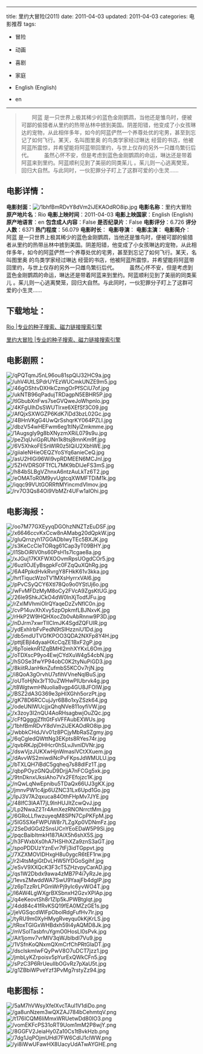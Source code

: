 
---
title: 里约大冒险(2011)
date: 2011-04-03
updated: 2011-04-03
categories: 电影推荐
tags:
- 冒险
- 动画
- 喜剧
- 家庭

- English (English)
- en
---


> 　　阿蓝 是一只世界上极其稀少的蓝色金刚鹦鹉，当他还是雏鸟时，便被可鄙的偷猎者从里约的热带丛林中掳到美国。阴差阳错，他变成了小女孩琳达的宠物，从此相伴多年，如今的阿蓝俨然一个养尊处优的宅男，甚至到忘记了如何飞行。某天，名叫图里奥 的鸟类学家经过琳达 经营的书店，他被阿蓝所震惊，并希望能将阿蓝带回里约，与世上仅存的另外一只雌鸟繁衍后代。  　　虽然心怀不安，但是考虑到蓝色金刚鹦鹉的命运，琳达还是带着阿蓝来到里约。阿蓝顺利见到了美丽的同类茱儿 。茱儿则一心逃离樊笼，回归大自然。与此同时，一伙犯罪分子盯上了这群可爱的小生灵……

## **电影详情**：

**电影封面**：<img src="https://image.tmdb.org/t/p/w200/1bhfBmRDvY8dVm2iJEKAOdRO8ip.jpg" alt="/1bhfBmRDvY8dVm2iJEKAOdRO8ip.jpg" title="/1bhfBmRDvY8dVm2iJEKAOdRO8ip.jpg">
**电影名称**：里约大冒险
**原产地片名**：Rio
**电影上映时间**：2011-04-03
**电影上映国家**：English (English)
**原产地语言**：en
**包含成人内容**：False
**是否纪录片**：False
**电影评分**：6.726
**评分人数**：6371
**热门程度**：56.079
**电影时长**：
**电影导演**：
**电影主演**：
**电影简介**：　　阿蓝 是一只世界上极其稀少的蓝色金刚鹦鹉，当他还是雏鸟时，便被可鄙的偷猎者从里约的热带丛林中掳到美国。阴差阳错，他变成了小女孩琳达的宠物，从此相伴多年，如今的阿蓝俨然一个养尊处优的宅男，甚至到忘记了如何飞行。某天，名叫图里奥 的鸟类学家经过琳达 经营的书店，他被阿蓝所震惊，并希望能将阿蓝带回里约，与世上仅存的另外一只雌鸟繁衍后代。  　　虽然心怀不安，但是考虑到蓝色金刚鹦鹉的命运，琳达还是带着阿蓝来到里约。阿蓝顺利见到了美丽的同类茱儿 。茱儿则一心逃离樊笼，回归大自然。与此同时，一伙犯罪分子盯上了这群可爱的小生灵……

## **下载地址**：
[Rio |专业的种子搜索、磁力链接搜索引擎](https://movie.amd794.com:2083/?search=Rio&ordering=&mode=match_phrase&page_size=10&page=1)

[里约大冒险 |专业的种子搜索、磁力链接搜索引擎](https://movie.amd794.com:2083/?search=%E9%87%8C%E7%BA%A6%E5%A4%A7%E5%86%92%E9%99%A9&ordering=&mode=match_phrase&page_size=10&page=1)
 

## **电影剧照**：
<img src="https://image.tmdb.org/t/p/original/qPQTqmJ5nL96ou81spQIJ32HC9a.jpg" alt="/qPQTqmJ5nL96ou81spQIJ32HC9a.jpg" title="/qPQTqmJ5nL96ou81spQIJ32HC9a.jpg"><img src="https://image.tmdb.org/t/p/original/uhV4UtLSPdrUYEzWUCmkUNZE9m5.jpg" alt="/uhV4UtLSPdrUYEzWUCmkUNZE9m5.jpg" title="/uhV4UtLSPdrUYEzWUCmkUNZE9m5.jpg"><img src="https://image.tmdb.org/t/p/original/46gOShtvDXHkCzmgOrPfSCiU7of.jpg" alt="/46gOShtvDXHkCzmgOrPfSCiU7of.jpg" title="/46gOShtvDXHkCzmgOrPfSCiU7of.jpg"><img src="https://image.tmdb.org/t/p/original/ukNTB96qPadujTRDagpN5EBHR5P.jpg" alt="/ukNTB96qPadujTRDagpN5EBHR5P.jpg" title="/ukNTB96qPadujTRDagpN5EBHR5P.jpg"><img src="https://image.tmdb.org/t/p/original/tlGbubXnFws7seGVQweJoWhpnlo.jpg" alt="/tlGbubXnFws7seGVQweJoWhpnlo.jpg" title="/tlGbubXnFws7seGVQweJoWhpnlo.jpg"><img src="https://image.tmdb.org/t/p/original/4KFgUlhDsSWUTlrxe6XEfSf3C09.jpg" alt="/4KFgUlhDsSWUTlrxe6XEfSf3C09.jpg" title="/4KFgUlhDsSWUTlrxe6XEfSf3C09.jpg"><img src="https://image.tmdb.org/t/p/original/AfQjxSXWGZP6KdK7iDd3bzL02Gc.jpg" alt="/AfQjxSXWGZP6KdK7iDd3bzL02Gc.jpg" title="/AfQjxSXWGZP6KdK7iDd3bzL02Gc.jpg"><img src="https://image.tmdb.org/t/p/original/4BHnVKgG4UwQrSshqrKY064PZLI.jpg" alt="/4BHnVKgG4UwQrSshqrKY064PZLI.jpg" title="/4BHnVKgG4UwQrSshqrKY064PZLI.jpg"><img src="https://image.tmdb.org/t/p/original/dbzV54wHEFwm6eg1tINylZmkmme.jpg" alt="/dbzV54wHEFwm6eg1tINylZmkmme.jpg" title="/dbzV54wHEFwm6eg1tINylZmkmme.jpg"><img src="https://image.tmdb.org/t/p/original/1Augsgly9g8bXNyzmXRiL079s9u.jpg" alt="/1Augsgly9g8bXNyzmXRiL079s9u.jpg" title="/1Augsgly9g8bXNyzmXRiL079s9u.jpg"><img src="https://image.tmdb.org/t/p/original/peZlqUviGpRUNn1k8tsj8mnKm9f.jpg" alt="/peZlqUviGpRUNn1k8tsj8mnKm9f.jpg" title="/peZlqUviGpRUNn1k8tsj8mnKm9f.jpg"><img src="https://image.tmdb.org/t/p/original/6V5XhkoFESnWlR0z5IQiU2XbhWE.jpg" alt="/6V5XhkoFESnWlR0z5IQiU2XbhWE.jpg" title="/6V5XhkoFESnWlR0z5IQiU2XbhWE.jpg"><img src="https://image.tmdb.org/t/p/original/giiaIeNHieOEQZYoSYq6anieCeQ.jpg" alt="/giiaIeNHieOEQZYoSYq6anieCeQ.jpg" title="/giiaIeNHieOEQZYoSYq6anieCeQ.jpg"><img src="https://image.tmdb.org/t/p/original/asU2HlGi96Wi9vpRDMEEN6MCJnl.jpg" alt="/asU2HlGi96Wi9vpRDMEEN6MCJnl.jpg" title="/asU2HlGi96Wi9vpRDMEEN6MCJnl.jpg"><img src="https://image.tmdb.org/t/p/original/5ZHVDRS0FTfCL7MK9bDIJeFS3mS.jpg" alt="/5ZHVDRS0FTfCL7MK9bDIJeFS3mS.jpg" title="/5ZHVDRS0FTfCL7MK9bDIJeFS3mS.jpg"><img src="https://image.tmdb.org/t/p/original/h84bSLBgVZhnxA6ntzAuLkTz6T2.jpg" alt="/h84bSLBgVZhnxA6ntzAuLkTz6T2.jpg" title="/h84bSLBgVZhnxA6ntzAuLkTz6T2.jpg"><img src="https://image.tmdb.org/t/p/original/eOMAToR0M9yvUgtcqXWMFTDiM1k.jpg" alt="/eOMAToR0M9yvUgtcqXWMFTDiM1k.jpg" title="/eOMAToR0M9yvUgtcqXWMFTDiM1k.jpg"><img src="https://image.tmdb.org/t/p/original/iqqc99VUtGORRftMYincmdVlmov.jpg" alt="/iqqc99VUtGORRftMYincmdVlmov.jpg" title="/iqqc99VUtGORRftMYincmdVlmov.jpg"><img src="https://image.tmdb.org/t/p/original/rv7O3Qs84Oi9VbMZr4UFw1aIOhi.jpg" alt="/rv7O3Qs84Oi9VbMZr4UFw1aIOhi.jpg" title="/rv7O3Qs84Oi9VbMZr4UFw1aIOhi.jpg">

## **电影海报**：
<img src="https://image.tmdb.org/t/p/original/oo7M77GXEyyqDGOhzNNZTzEuDSF.jpg" alt="/oo7M77GXEyyqDGOhzNNZTzEuDSF.jpg" title="/oo7M77GXEyyqDGOhzNNZTzEuDSF.jpg"><img src="https://image.tmdb.org/t/p/original/x6646ccvKxCcw8nAMabg20dQpkW.jpg" alt="/x6646ccvKxCcw8nAMabg20dQpkW.jpg" title="/x6646ccvKxCcw8nAMabg20dQpkW.jpg"><img src="https://image.tmdb.org/t/p/original/gluQrnzyh17GGADblwyTEc5BXJK.jpg" alt="/gluQrnzyh17GGADblwyTEc5BXJK.jpg" title="/gluQrnzyh17GGADblwyTEc5BXJK.jpg"><img src="https://image.tmdb.org/t/p/original/s3KeCcCIeTORqg61Cap3yT09BHY.jpg" alt="/s3KeCcCIeTORqg61Cap3yT09BHY.jpg" title="/s3KeCcCIeTORqg61Cap3yT09BHY.jpg"><img src="https://image.tmdb.org/t/p/original/l1SbOiRlV0hs60PsH1s7lcgae8a.jpg" alt="/l1SbOiRlV0hs60PsH1s7lcgae8a.jpg" title="/l1SbOiRlV0hs60PsH1s7lcgae8a.jpg"><img src="https://image.tmdb.org/t/p/original/xJGuj17KXFWXOOvmRpsUOgdCOr5.jpg" alt="/xJGuj17KXFWXOOvmRpsUOgdCOr5.jpg" title="/xJGuj17KXFWXOOvmRpsUOgdCOr5.jpg"><img src="https://image.tmdb.org/t/p/original/6uzllOJEyBsgpkFc0FZqQuXQhRg.jpg" alt="/6uzllOJEyBsgpkFc0FZqQuXQhRg.jpg" title="/6uzllOJEyBsgpkFc0FZqQuXQhRg.jpg"><img src="https://image.tmdb.org/t/p/original/6A4PpkdHvkRvrgY8FHkK61v3kka.jpg" alt="/6A4PpkdHvkRvrgY8FHkK61v3kka.jpg" title="/6A4PpkdHvkRvrgY8FHkK61v3kka.jpg"><img src="https://image.tmdb.org/t/p/original/hrtTiqucWzoTV1MXsHyrrxVAl6.jpg" alt="/hrtTiqucWzoTV1MXsHyrrxVAl6.jpg" title="/hrtTiqucWzoTV1MXsHyrrxVAl6.jpg"><img src="https://image.tmdb.org/t/p/original/pPvCSyQCY6Xtl78Qo9o0YStUj6o.jpg" alt="/pPvCSyQCY6Xtl78Qo9o0YStUj6o.jpg" title="/pPvCSyQCY6Xtl78Qo9o0YStUj6o.jpg"><img src="https://image.tmdb.org/t/p/original/wFvMFDzMyM8oCy2FVcA9ZgsKtUG.jpg" alt="/wFvMFDzMyM8oCy2FVcA9ZgsKtUG.jpg" title="/wFvMFDzMyM8oCy2FVcA9ZgsKtUG.jpg"><img src="https://image.tmdb.org/t/p/original/26le9ShkJCkO4dW0lnXjTodfJFu.jpg" alt="/26le9ShkJCkO4dW0lnXjTodfJFu.jpg" title="/26le9ShkJCkO4dW0lnXjTodfJFu.jpg"><img src="https://image.tmdb.org/t/p/original/rZxlMVhmiOlrQYaqeDzZvNflC0n.jpg" alt="/rZxlMVhmiOlrQYaqeDzZvNflC0n.jpg" title="/rZxlMVhmiOlrQYaqeDzZvNflC0n.jpg"><img src="https://image.tmdb.org/t/p/original/cvP14uvXhXvy5zpOpkmfLBJNxvK.jpg" alt="/cvP14uvXhXvy5zpOpkmfLBJNxvK.jpg" title="/cvP14uvXhXvy5zpOpkmfLBJNxvK.jpg"><img src="https://image.tmdb.org/t/p/original/rHkP2W9HQHXocZb0vAbRnnw9P3D.jpg" alt="/rHkP2W9HQHXocZb0vAbRnnw9P3D.jpg" title="/rHkP2W9HQHXocZb0vAbRnnw9P3D.jpg"><img src="https://image.tmdb.org/t/p/original/nDJrm7xwrTlIClmJK4SgdZQFUIR.jpg" alt="/nDJrm7xwrTlIClmJK4SgdZQFUIR.jpg" title="/nDJrm7xwrTlIClmJK4SgdZQFUIR.jpg"><img src="https://image.tmdb.org/t/p/original/ydExhIrbFvPedN9tSIHzzniU1Dd.jpg" alt="/ydExhIrbFvPedN9tSIHzzniU1Dd.jpg" title="/ydExhIrbFvPedN9tSIHzzniU1Dd.jpg"><img src="https://image.tmdb.org/t/p/original/db5mdUTVGfKPOO3QDA2NXFp8Y4H.jpg" alt="/db5mdUTVGfKPOO3QDA2NXFp8Y4H.jpg" title="/db5mdUTVGfKPOO3QDA2NXFp8Y4H.jpg"><img src="https://image.tmdb.org/t/p/original/pttjEBjl4dyaaHXcCqZE1BxF2gP.jpg" alt="/pttjEBjl4dyaaHXcCqZE1BxF2gP.jpg" title="/pttjEBjl4dyaaHXcCqZE1BxF2gP.jpg"><img src="https://image.tmdb.org/t/p/original/6pToieknR1ZqBMHl2mhXYKxL6Om.jpg" alt="/6pToieknR1ZqBMHl2mhXYKxL6Om.jpg" title="/6pToieknR1ZqBMHl2mhXYKxL6Om.jpg"><img src="https://image.tmdb.org/t/p/original/oTDXscP9yo4EwjCYdXuW4g54cbN.jpg" alt="/oTDXscP9yo4EwjCYdXuW4g54cbN.jpg" title="/oTDXscP9yo4EwjCYdXuW4g54cbN.jpg"><img src="https://image.tmdb.org/t/p/original/hSOSe3fwYP94obC0K2tyNuPiGD3.jpg" alt="/hSOSe3fwYP94obC0K2tyNuPiGD3.jpg" title="/hSOSe3fwYP94obC0K2tyNuPiGD3.jpg"><img src="https://image.tmdb.org/t/p/original/8kiitRJanHknZufmbS5KCOv7rjN.jpg" alt="/8kiitRJanHknZufmbS5KCOv7rjN.jpg" title="/8kiitRJanHknZufmbS5KCOv7rjN.jpg"><img src="https://image.tmdb.org/t/p/original/i8QoA3gOrvhU7sfihVVneNqlBuS.jpg" alt="/i8QoA3gOrvhU7sfihVVneNqlBuS.jpg" title="/i8QoA3gOrvhU7sfihVVneNqlBuS.jpg"><img src="https://image.tmdb.org/t/p/original/oUToHjNx3rT10uZWHwPIUbrvk4g.jpg" alt="/oUToHjNx3rT10uZWHwPIUbrvk4g.jpg" title="/oUToHjNx3rT10uZWHwPIUbrvk4g.jpg"><img src="https://image.tmdb.org/t/p/original/t8WgtwmHNuoIia8vgp4GU8JFOlW.jpg" alt="/t8WgtwmHNuoIia8vgp4GU8JFOlW.jpg" title="/t8WgtwmHNuoIia8vgp4GU8JFOlW.jpg"><img src="https://image.tmdb.org/t/p/original/BSZ2dA3G369e3pHIXGhh5orzPt.jpg" alt="/BSZ2dA3G369e3pHIXGhh5orzPt.jpg" title="/BSZ2dA3G369e3pHIXGhh5orzPt.jpg"><img src="https://image.tmdb.org/t/p/original/gK78D6RCCujJyr6B8o1xyZSzk64.jpg" alt="/gK78D6RCCujJyr6B8o1xyZSzk64.jpg" title="/gK78D6RCCujJyr6B8o1xyZSzk64.jpg"><img src="https://image.tmdb.org/t/p/original/odeUNlWUcjjxQhqNVe811oyfiVW.jpg" alt="/odeUNlWUcjjxQhqNVe811oyfiVW.jpg" title="/odeUNlWUcjjxQhqNVe811oyfiVW.jpg"><img src="https://image.tmdb.org/t/p/original/x3zoy3I2nQU4AoRHsagbwjOuZQc.jpg" alt="/x3zoy3I2nQU4AoRHsagbwjOuZQc.jpg" title="/x3zoy3I2nQU4AoRHsagbwjOuZQc.jpg"><img src="https://image.tmdb.org/t/p/original/cFfQgggjZfItGtFsVFFAubEXWUs.jpg" alt="/cFfQgggjZfItGtFsVFFAubEXWUs.jpg" title="/cFfQgggjZfItGtFsVFFAubEXWUs.jpg"><img src="https://image.tmdb.org/t/p/original/1bhfBmRDvY8dVm2iJEKAOdRO8ip.jpg" alt="/1bhfBmRDvY8dVm2iJEKAOdRO8ip.jpg" title="/1bhfBmRDvY8dVm2iJEKAOdRO8ip.jpg"><img src="https://image.tmdb.org/t/p/original/wbbkCHdJVv01z8PCjyMbRaSZgmy.jpg" alt="/wbbkCHdJVv01z8PCjyMbRaSZgmy.jpg" title="/wbbkCHdJVv01z8PCjyMbRaSZgmy.jpg"><img src="https://image.tmdb.org/t/p/original/6qCgledQWttNg3EKpts8RYes74r.jpg" alt="/6qCgledQWttNg3EKpts8RYes74r.jpg" title="/6qCgledQWttNg3EKpts8RYes74r.jpg"><img src="https://image.tmdb.org/t/p/original/qvbRKJpjDHHcr0hSLvJlvnlDVNr.jpg" alt="/qvbRKJpjDHHcr0hSLvJlvnlDVNr.jpg" title="/qvbRKJpjDHHcr0hSLvJlvnlDVNr.jpg"><img src="https://image.tmdb.org/t/p/original/dswVjzJUKXwHjnWmaslVCtXXuem.jpg" alt="/dswVjzJUKXwHjnWmaslVCtXXuem.jpg" title="/dswVjzJUKXwHjnWmaslVCtXXuem.jpg"><img src="https://image.tmdb.org/t/p/original/dAvvWS2miwdiNcPvFKpsJdWMULU.jpg" alt="/dAvvWS2miwdiNcPvFKpsJdWMULU.jpg" title="/dAvvWS2miwdiNcPvFKpsJdWMULU.jpg"><img src="https://image.tmdb.org/t/p/original/bTXLQH7iBdC5gqheq7s88dlFz1T.jpg" alt="/bTXLQH7iBdC5gqheq7s88dlFz1T.jpg" title="/bTXLQH7iBdC5gqheq7s88dlFz1T.jpg"><img src="https://image.tmdb.org/t/p/original/qbpPOyzGNQuD9DrjjA7nFCGg5xk.jpg" alt="/qbpPOyzGNQuD9DrjjA7nFCGg5xk.jpg" title="/qbpPOyzGNQuD9DrjjA7nFCGg5xk.jpg"><img src="https://image.tmdb.org/t/p/original/9tnDknxUksiAho7Vx2FEfojzc1K.jpg" alt="/9tnDknxUksiAho7Vx2FEfojzc1K.jpg" title="/9tnDknxUksiAho7Vx2FEfojzc1K.jpg"><img src="https://image.tmdb.org/t/p/original/nQwLqNwEpnibu5TDaQx66UJ3gKX.jpg" alt="/nQwLqNwEpnibu5TDaQx66UJ3gKX.jpg" title="/nQwLqNwEpnibu5TDaQx66UJ3gKX.jpg"><img src="https://image.tmdb.org/t/p/original/jmnvPW1c4jp6UZNC31Lx6Upd1Go.jpg" alt="/jmnvPW1c4jp6UZNC31Lx6Upd1Go.jpg" title="/jmnvPW1c4jp6UZNC31Lx6Upd1Go.jpg"><img src="https://image.tmdb.org/t/p/original/lpJ3V7A2qxuca84OthFHpMv7JYE.jpg" alt="/lpJ3V7A2qxuca84OthFHpMv7JYE.jpg" title="/lpJ3V7A2qxuca84OthFHpMv7JYE.jpg"><img src="https://image.tmdb.org/t/p/original/48lfC3lAAT7jL9lnHUJItZcwQvJ.jpg" alt="/48lfC3lAAT7jL9lnHUJItZcwQvJ.jpg" title="/48lfC3lAAT7jL9lnHUJItZcwQvJ.jpg"><img src="https://image.tmdb.org/t/p/original/Lp2NwaZ2Tr4AmXezRNONrrctMm.jpg" alt="/Lp2NwaZ2Tr4AmXezRNONrrctMm.jpg" title="/Lp2NwaZ2Tr4AmXezRNONrrctMm.jpg"><img src="https://image.tmdb.org/t/p/original/6GRoLLflwzuyeqM8SPN7CpPKFpM.jpg" alt="/6GRoLLflwzuyeqM8SPN7CpPKFpM.jpg" title="/6GRoLLflwzuyeqM8SPN7CpPKFpM.jpg"><img src="https://image.tmdb.org/t/p/original/5IG5SXeFWPUW8r7LZgXp0VDNmFz.jpg" alt="/5IG5SXeFWPUW8r7LZgXp0VDNmFz.jpg" title="/5IG5SXeFWPUW8r7LZgXp0VDNmFz.jpg"><img src="https://image.tmdb.org/t/p/original/2SeDdGGd2SnsUCnYEoEDaW5P9Si.jpg" alt="/2SeDdGGd2SnsUCnYEoEDaW5P9Si.jpg" title="/2SeDdGGd2SnsUCnYEoEDaW5P9Si.jpg"><img src="https://image.tmdb.org/t/p/original/pqcBaibItmkH187IAiX5h6shX5S.jpg" alt="/pqcBaibItmkH187IAiX5h6shX5S.jpg" title="/pqcBaibItmkH187IAiX5h6shX5S.jpg"><img src="https://image.tmdb.org/t/p/original/h3FWxbXs0hA7HSHhXZa9znS3aGT.jpg" alt="/h3FWxbXs0hA7HSHhXZa9znS3aGT.jpg" title="/h3FWxbXs0hA7HSHhXZa9znS3aGT.jpg"><img src="https://image.tmdb.org/t/p/original/spoPDDUzYznEvr7tFj3idTGppvt.jpg" alt="/spoPDDUzYznEvr7tFj3idTGppvt.jpg" title="/spoPDDUzYznEvr7tFj3idTGppvt.jpg"><img src="https://image.tmdb.org/t/p/original/7XZXMOVIDHxgH8u0ygcR6tEF1rw.jpg" alt="/7XZXMOVIDHxgH8u0ygcR6tEF1rw.jpg" title="/7XZXMOVIDHxgH8u0ygcR6tEF1rw.jpg"><img src="https://image.tmdb.org/t/p/original/r2i4tsMgiGtDvLHW5lYDGoSgihf.jpg" alt="/r2i4tsMgiGtDvLHW5lYDGoSgihf.jpg" title="/r2i4tsMgiGtDvLHW5lYDGoSgihf.jpg"><img src="https://image.tmdb.org/t/p/original/eSvV9XXQcK3F3cT5ZHzvpyCarAD.jpg" alt="/eSvV9XXQcK3F3cT5ZHzvpyCarAD.jpg" title="/eSvV9XXQcK3F3cT5ZHzvpyCarAD.jpg"><img src="https://image.tmdb.org/t/p/original/qs1W2Dbdx9awa4zMB7P4i7yRzJe.jpg" alt="/qs1W2Dbdx9awa4zMB7P4i7yRzJe.jpg" title="/qs1W2Dbdx9awa4zMB7P4i7yRzJe.jpg"><img src="https://image.tmdb.org/t/p/original/1evsZMwddWA7SwU9YaajFb4dgIP.jpg" alt="/1evsZMwddWA7SwU9YaajFb4dgIP.jpg" title="/1evsZMwddWA7SwU9YaajFb4dgIP.jpg"><img src="https://image.tmdb.org/t/p/original/z6pTzzRrLPGmWrPj9yIc6yvWO4T.jpg" alt="/z6pTzzRrLPGmWrPj9yIc6yvWO4T.jpg" title="/z6pTzzRrLPGmWrPj9yIc6yvWO4T.jpg"><img src="https://image.tmdb.org/t/p/original/l6AW4LgWXgrBXSbnxH2GzvXPlAp.jpg" alt="/l6AW4LgWXgrBXSbnxH2GzvXPlAp.jpg" title="/l6AW4LgWXgrBXSbnxH2GzvXPlAp.jpg"><img src="https://image.tmdb.org/t/p/original/q4eKeovtSh8r1ZIp5kJPWBtglqt.jpg" alt="/q4eKeovtSh8r1ZIp5kJPWBtglqt.jpg" title="/q4eKeovtSh8r1ZIp5kJPWBtglqt.jpg"><img src="https://image.tmdb.org/t/p/original/4dd84c41fRvKSQ19fEA0MZzGE1s.jpg" alt="/4dd84c41fRvKSQ19fEA0MZzGE1s.jpg" title="/4dd84c41fRvKSQ19fEA0MZzGE1s.jpg"><img src="https://image.tmdb.org/t/p/original/jeVGSqcdWlFpObolRdgFufHv7lr.jpg" alt="/jeVGSqcdWlFpObolRdgFufHv7lr.jpg" title="/jeVGSqcdWlFpObolRdgFufHv7lr.jpg"><img src="https://image.tmdb.org/t/p/original/tyRU9m0XyHMygRveyqu0kKjKrLS.jpg" alt="/tyRU9m0XyHMygRveyqu0kKjKrLS.jpg" title="/tyRU9m0XyHMygRveyqu0kKjKrLS.jpg"><img src="https://image.tmdb.org/t/p/original/tRoxTGIGxWHBdxh59i4yAQMD8Jk.jpg" alt="/tRoxTGIGxWHBdxh59i4yAQMD8Jk.jpg" title="/tRoxTGIGxWHBdxh59i4yAQMD8Jk.jpg"><img src="https://image.tmdb.org/t/p/original/mVSolTasbfruYgmO0HosLI0sPvk.jpg" alt="/mVSolTasbfruYgmO0HosLI0sPvk.jpg" title="/mVSolTasbfruYgmO0HosLI0sPvk.jpg"><img src="https://image.tmdb.org/t/p/original/Ait1jomv7vrMIV3qWJblbdI7Vu9.jpg" alt="/Ait1jomv7vrMIV3qWJblbdI7Vu9.jpg" title="/Ait1jomv7vrMIV3qWJblbdI7Vu9.jpg"><img src="https://image.tmdb.org/t/p/original/1VSfnKoQNxmQXmCrfChPRtGlaDT.jpg" alt="/1VSfnKoQNxmQXmCrfChPRtGlaDT.jpg" title="/1VSfnKoQNxmQXmCrfChPRtGlaDT.jpg"><img src="https://image.tmdb.org/t/p/original/dscIskmIwFQyPwV8O7uDCT7jzz1.jpg" alt="/dscIskmIwFQyPwV8O7uDCT7jzz1.jpg" title="/dscIskmIwFQyPwV8O7uDCT7jzz1.jpg"><img src="https://image.tmdb.org/t/p/original/jmbLyKZrpoisv5pYurExQWkCFn5.jpg" alt="/jmbLyKZrpoisv5pYurExQWkCFn5.jpg" title="/jmbLyKZrpoisv5pYurExQWkCFn5.jpg"><img src="https://image.tmdb.org/t/p/original/sPzC3P6RrUeuIIbOGvRz7pXaU5t.jpg" alt="/sPzC3P6RrUeuIIbOGvRz7pXaU5t.jpg" title="/sPzC3P6RrUeuIIbOGvRz7pXaU5t.jpg"><img src="https://image.tmdb.org/t/p/original/g1ZBbiWPveYzf3PvMg7rstyZz94.jpg" alt="/g1ZBbiWPveYzf3PvMg7rstyZz94.jpg" title="/g1ZBbiWPveYzf3PvMg7rstyZz94.jpg">

## **电影图标**：
<img src="https://image.tmdb.org/t/p/original/5aM7hVWsyXfelXvcTAul1V1diDo.png" alt="/5aM7hVWsyXfelXvcTAul1V1diDo.png" title="/5aM7hVWsyXfelXvcTAul1V1diDo.png"><img src="https://image.tmdb.org/t/p/original/ga8unNzem3wQXZAJ784bCehmtqV.png" alt="/ga8unNzem3wQXZAJ784bCehmtqV.png" title="/ga8unNzem3wQXZAJ784bCehmtqV.png"><img src="https://image.tmdb.org/t/p/original/t176ICQM6liMmxWRUetwDd80IO3.png" alt="/t176ICQM6liMmxWRUetwDd80IO3.png" title="/t176ICQM6liMmxWRUetwDd80IO3.png"><img src="https://image.tmdb.org/t/p/original/vomEKFcPS31oRT9Uom1mM2P8wjY.png" alt="/vomEKFcPS31oRT9Uom1mM2P8wjY.png" title="/vomEKFcPS31oRT9Uom1mM2P8wjY.png"><img src="https://image.tmdb.org/t/p/original/8GGFV2JeiaHy0Za10Cs1tBvkHzb.png" alt="/8GGFV2JeiaHy0Za10Cs1tBvkHzb.png" title="/8GGFV2JeiaHy0Za10Cs1tBvkHzb.png"><img src="https://image.tmdb.org/t/p/original/7dg1JqPOjmUHdI7FW6CdIJ1clWW.png" alt="/7dg1JqPOjmUHdI7FW6CdIJ1clWW.png" title="/7dg1JqPOjmUHdI7FW6CdIJ1clWW.png"><img src="https://image.tmdb.org/t/p/original/yi8iWwUFawHX8UacyUdATwAYGHE.png" alt="/yi8iWwUFawHX8UacyUdATwAYGHE.png" title="/yi8iWwUFawHX8UacyUdATwAYGHE.png">
